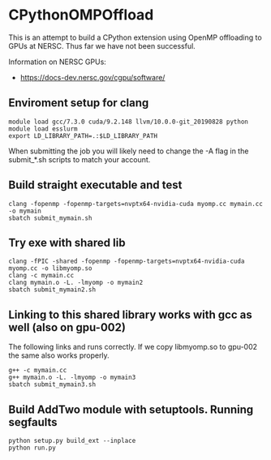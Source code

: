 # CPythonOMPOffload

This is an attempt to build a CPython extension using OpenMP offloading to GPUs at NERSC.  Thus far we have not been successful.

Information on NERSC GPUs:
* https://docs-dev.nersc.gov/cgpu/software/

## Enviroment setup for clang

```
module load gcc/7.3.0 cuda/9.2.148 llvm/10.0.0-git_20190828 python
module load esslurm
export LD_LIBRARY_PATH=.:$LD_LIBRARY_PATH
```
When submitting the job you will likely need to change the -A flag in the submit_*.sh scripts to match your account.

## Build straight executable and test
```
clang -fopenmp -fopenmp-targets=nvptx64-nvidia-cuda myomp.cc mymain.cc -o mymain
sbatch submit_mymain.sh
```


## Try exe with shared lib
```
clang -fPIC -shared -fopenmp -fopenmp-targets=nvptx64-nvidia-cuda myomp.cc -o libmyomp.so
clang -c mymain.cc
clang mymain.o -L. -lmyomp -o mymain2
sbatch submit_mymain2.sh
```


## Linking to this shared library works with gcc as well (also on gpu-002)
The following links and runs correctly.  If we copy libmyomp.so to gpu-002 the same also works properly.
```
g++ -c mymain.cc
g++ mymain.o -L. -lmyomp -o mymain3
sbatch submit_mymain3.sh
```


## Build AddTwo module with setuptools.  Running segfaults
```
python setup.py build_ext --inplace
python run.py
```
